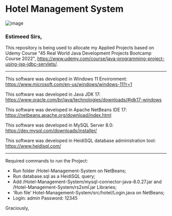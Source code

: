 # Hotel Management System

![image](https://img.shields.io/badge/Java-ED8B00?style=for-the-badge&logo=java&logoColor=white)

### Estimeed Sirs,

This repository is being used to allocate my Applied Projects based on Udemy Course "45 Real World Java Development Projects Bootcamp Course 2022", https://www.udemy.com/course/java-programming-project-using-jsp-jdbc-servlets/.

------------

This software was developed in Windows 11 Environment: https://www.microsoft.com/en-us/windows/windows-11?r=1

This software was developed in Java JDK 17: https://www.oracle.com/br/java/technologies/downloads/#jdk17-windows

This software was developed in Apache NetBeans IDE 17: https://netbeans.apache.org/download/index.html

This software was developed in MySQL Server 8.0: https://dev.mysql.com/downloads/installer/

This software was developed in HeidiSQL database administration tool: https://www.heidisql.com/

------------

Required commands to run the Project:

- Run folder /Hotel-Management-System on NetBeans;
- Run database.sql as a HeidiSQL query;
- Add /Hotel-Management-System/mysql-connector-java-8.0.27.jar and /Hotel-Management-System/rs2xml.jar Libraries;
- 'Run file' Hotel-Management-System/src/hotel/Login.java on NetBeans;
- Login: admin
  Password: 12345

Graciously, 
